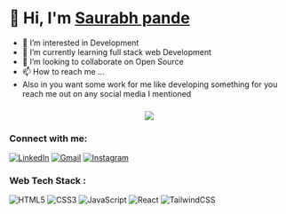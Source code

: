  <h1>👋 Hi, I'm <a href="https://www.linkedin.com/in/sourabh-pande-412170224/" target="_blank"> Saurabh pande </a> </h1>
 
 
- 👀 I’m interested in Development
- 🌱 I’m currently learning full stack web Development
- 💞️ I’m looking to collaborate on Open Source
- 📫 How to reach me ... 
- Also in you want some work for me like developing something for you reach me out on any social media I mentioned

<h3 align="center"> <img src="https://readme-typing-svg.herokuapp.com?color=0357F7&lines=Skills:+HTML+CSS+JavaScript+React%3A)" /></h3>

<h3 align="left">Connect with me:</h3>
<div align="left">
  <a href="https://www.linkedin.com/in/sourabh-pande-412170224/"><img alt="LinkedIn" src="https://img.shields.io/badge/linkedin-%230077B5.svg?style=for-the-badge&logo=linkedin&logoColor=white"/></a>
  <a href="mailto:sourabhpande43@gmail.com"><img alt="Gmail" src="https://img.shields.io/badge/Gmail-D14836?style=for-the-badge&logo=gmail&logoColor=white"/></a>
  <a href="https://www.instagram.com/saurabh_code"><img alt="Instagram" src="https://img.shields.io/badge/Instagram-E4405F?style=for-the-badge&logo=instagram&logoColor=white"/></a>
</div>


<h3 align="left">Web Tech Stack :</h3>
<div align="left">
<img alt="HTML5" src="https://img.shields.io/badge/html5-%23E34F26.svg?style=for-the-badge&logo=html5&logoColor=white"/>
<img alt="CSS3" src="https://img.shields.io/badge/css3-%231572B6.svg?style=for-the-badge&logo=css3&logoColor=white"/> 
<img alt="JavaScript" src="https://img.shields.io/badge/javascript-%23323330.svg?style=for-the-badge&logo=javascript&logoColor=%23F7DF1E"/> 
<img alt="React" src="https://img.shields.io/badge/react-%2320232a.svg?style=for-the-badge&logo=react&logoColor=%2361DAFB"/>
<img alt="TailwindCSS" src="https://img.shields.io/badge/Tailwind_CSS-38B2AC?style=for-the-badge&logo=tailwind-css&logoColor=white"/>
</div>

